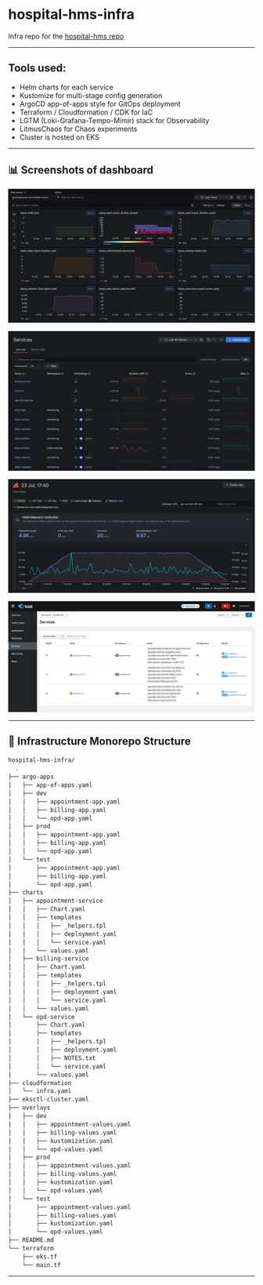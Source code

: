 # hospital-hms-infra

Infra repo for the [hospital-hms repo](https://github.com/somnathbm/hospital-hms)

---

## Tools used:
  - Helm charts for each service
  - Kustomize for multi-stage config generation
  - ArgoCD app-of-apps style for GitOps deployment
  - Terraform / Cloudformation / CDK for IaC
  - LGTM (Loki-Grafana-Tempo-Mimir) stack for Observability
  - LitmusChaos for Chaos experiments
  - Cluster is hosted on EKS

---

## 📊 Screenshots of dashboard

![Grafana Metrics](./docs/images/grafana_metrics.png)

![Grafana APM](./docs/images/grafana_apm.png)

![Grafana K6 Load Testing](./docs/images/grafana_k6.png)

![Istio Kiali Monitoring](./docs/images/istio_kiali.png)

---

## 📁 Infrastructure Monorepo Structure

```bash
hospital-hms-infra/
  .
├── argo-apps
│   ├── app-of-apps.yaml
│   ├── dev
│   │   ├── appointment-app.yaml
│   │   ├── billing-app.yaml
│   │   └── opd-app.yaml
│   ├── prod
│   │   ├── appointment-app.yaml
│   │   ├── billing-app.yaml
│   │   └── opd-app.yaml
│   └── test
│       ├── appointment-app.yaml
│       ├── billing-app.yaml
│       └── opd-app.yaml
├── charts
│   ├── appointment-service
│   │   ├── Chart.yaml
│   │   ├── templates
│   │   │   ├── _helpers.tpl
│   │   │   ├── deployment.yaml
│   │   │   └── service.yaml
│   │   └── values.yaml
│   ├── billing-service
│   │   ├── Chart.yaml
│   │   ├── templates
│   │   │   ├── _helpers.tpl
│   │   │   ├── deployment.yaml
│   │   │   └── service.yaml
│   │   └── values.yaml
│   └── opd-service
│       ├── Chart.yaml
│       ├── templates
│       │   ├── _helpers.tpl
│       │   ├── deployment.yaml
│       │   ├── NOTES.txt
│       │   └── service.yaml
│       └── values.yaml
├── cloudformation
│   └── infra.yaml
├── eksctl-cluster.yaml
├── overlays
│   ├── dev
│   │   ├── appointment-values.yaml
│   │   ├── billing-values.yaml
│   │   ├── kustomization.yaml
│   │   └── opd-values.yaml
│   ├── prod
│   │   ├── appointment-values.yaml
│   │   ├── billing-values.yaml
│   │   ├── kustomization.yaml
│   │   └── opd-values.yaml
│   └── test
│       ├── appointment-values.yaml
│       ├── billing-values.yaml
│       ├── kustomization.yaml
│       └── opd-values.yaml
├── README.md
└── terraform
    ├── eks.tf
    └── main.tf
```
---